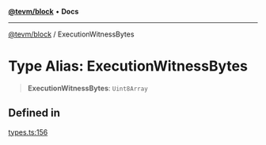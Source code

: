 [**@tevm/block**](../README.md) • **Docs**

***

[@tevm/block](../globals.md) / ExecutionWitnessBytes

# Type Alias: ExecutionWitnessBytes

> **ExecutionWitnessBytes**: `Uint8Array`

## Defined in

[types.ts:156](https://github.com/qbzzt/tevm-monorepo/blob/main/packages/block/src/types.ts#L156)
